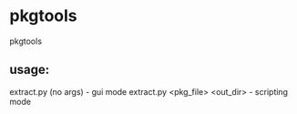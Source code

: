 # pkgtools
pkgtools
## usage: 
extract.py (no args) - gui mode
extract.py <pkg_file> <out_dir> - scripting mode
